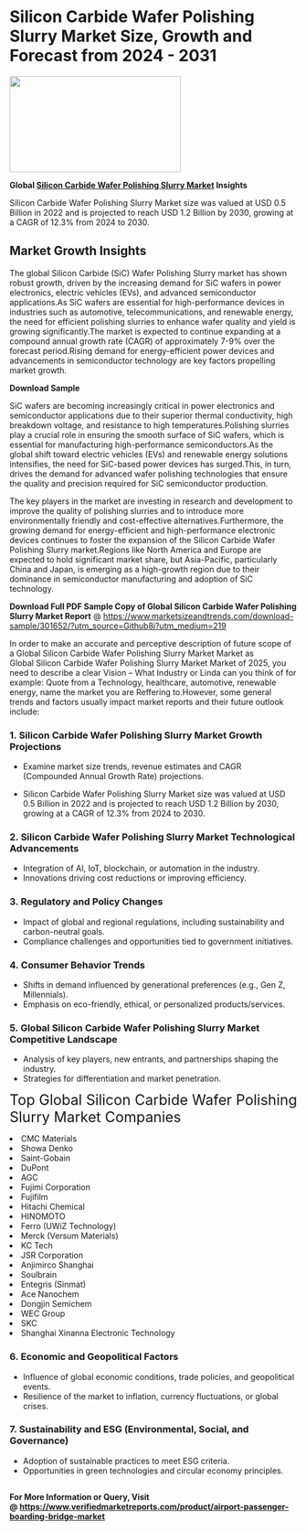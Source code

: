 <H1>Silicon Carbide Wafer Polishing Slurry Market Size, Growth and Forecast from 2024 - 2031</H1><img class="aligncenter size-medium wp-image-584254" src="https://thirdeyenews.in/wp-content/uploads/2024/09/Global-Market-Research-300x168.jpeg" alt="" width="300" height="168" /><p><strong>Global&nbsp;<a href="https://www.marketsizeandtrends.com/download-sample/301652/?utm_source=Github8j?utm_medium=219">Silicon Carbide Wafer Polishing Slurry Market</a> Insights</strong></p><p>Silicon Carbide Wafer Polishing Slurry Market size was valued at USD 0.5 Billion in 2022 and is projected to reach USD 1.2 Billion by 2030, growing at a CAGR of 12.3% from 2024 to 2030.</p><p><h2>Market Growth Insights</h2> <p>The global Silicon Carbide (SiC) Wafer Polishing Slurry market has shown robust growth, driven by the increasing demand for SiC wafers in power electronics, electric vehicles (EVs), and advanced semiconductor applications.As SiC wafers are essential for high-performance devices in industries such as automotive, telecommunications, and renewable energy, the need for efficient polishing slurries to enhance wafer quality and yield is growing significantly.The market is expected to continue expanding at a compound annual growth rate (CAGR) of approximately 7-9% over the forecast period.Rising demand for energy-efficient power devices and advancements in semiconductor technology are key factors propelling market growth.</p> <p><strong>Download Sample</strong></p> <p>SiC wafers are becoming increasingly critical in power electronics and semiconductor applications due to their superior thermal conductivity, high breakdown voltage, and resistance to high temperatures.Polishing slurries play a crucial role in ensuring the smooth surface of SiC wafers, which is essential for manufacturing high-performance semiconductors.As the global shift toward electric vehicles (EVs) and renewable energy solutions intensifies, the need for SiC-based power devices has surged.This, in turn, drives the demand for advanced wafer polishing technologies that ensure the quality and precision required for SiC semiconductor production.</p> <p>The key players in the market are investing in research and development to improve the quality of polishing slurries and to introduce more environmentally friendly and cost-effective alternatives.Furthermore, the growing demand for energy-efficient and high-performance electronic devices continues to foster the expansion of the Silicon Carbide Wafer Polishing Slurry market.Regions like North America and Europe are expected to hold significant market share, but Asia-Pacific, particularly China and Japan, is emerging as a high-growth region due to their dominance in semiconductor manufacturing and adoption of SiC technology.</p> <p><span class=""><strong>Download Full PDF Sample Copy of Global Silicon Carbide Wafer Polishing Slurry Market Report</strong> @ <a href="https://www.marketsizeandtrends.com/download-sample/301652/?utm_source=Github8j?utm_medium=219" target="_blank">https://www.marketsizeandtrends.com/download-sample/301652/?utm_source=Github8j?utm_medium=219</a></span></p><p>In order to make an accurate and perceptive description of future scope of a Global&nbsp;Silicon Carbide Wafer Polishing Slurry Market Market as Global&nbsp;Silicon Carbide Wafer Polishing Slurry Market Market of 2025, you need to describe a clear Vision &ndash; What Industry or Linda can you think of for example: Quote from a Technology, healthcare, automotive, renewable energy, name the market you are Reffering to.However, some general trends and factors usually impact market reports and their future outlook include:</p><h3>1.&nbsp;<strong>Silicon Carbide Wafer Polishing Slurry Market Growth Projections</strong></h3><ul><li>Examine market size trends, revenue estimates and CAGR (Compounded Annual Growth Rate) projections.</li><li><p>Silicon Carbide Wafer Polishing Slurry Market size was valued at USD 0.5 Billion in 2022 and is projected to reach USD 1.2 Billion by 2030, growing at a CAGR of 12.3% from 2024 to 2030.</p></li></ul><h3>2.&nbsp;<strong>Silicon Carbide Wafer Polishing Slurry Market Technological Advancements</strong></h3><ul><li>Integration of AI, IoT, blockchain, or automation in the industry.</li><li>Innovations driving cost reductions or improving efficiency.</li></ul><h3>3.&nbsp;<strong>Regulatory and Policy Changes</strong></h3><ul><li>Impact of global and regional regulations, including sustainability and carbon-neutral goals.</li><li>Compliance challenges and opportunities tied to government initiatives.</li></ul><h3>4.&nbsp;<strong>Consumer Behavior Trends</strong></h3><ul><li>Shifts in demand influenced by generational preferences (e.g., Gen Z, Millennials).</li><li>Emphasis on eco-friendly, ethical, or personalized products/services.</li></ul><h3>5.&nbsp;<strong>Global Silicon Carbide Wafer Polishing Slurry Market Competitive Landscape</strong></h3><ul><li>Analysis of key players, new entrants, and partnerships shaping the industry.</li><li>Strategies for differentiation and market penetration.</li></ul><p data-pm-slice="1 1 []"><span style="color: inherit; font-family: inherit; font-size: 25px;">Top Global Silicon Carbide Wafer Polishing Slurry Market Companies</span></p><div class="" data-test-id=""><p><li>CMC Materials</li><li> Showa Denko</li><li> Saint-Gobain</li><li> DuPont</li><li> AGC</li><li> Fujimi Corporation</li><li> Fujifilm</li><li> Hitachi Chemical</li><li> HINOMOTO</li><li> Ferro (UWiZ Technology)</li><li> Merck (Versum Materials)</li><li> KC Tech</li><li> JSR Corporation</li><li> Anjimirco Shanghai</li><li> Soulbrain</li><li> Entegris (Sinmat)</li><li> Ace Nanochem</li><li> Dongjin Semichem</li><li> WEC Group</li><li> SKC</li><li> Shanghai Xinanna Electronic Technology</li></p></div><h3>6.&nbsp;<strong>Economic and Geopolitical Factors</strong></h3><ul><li>Influence of global economic conditions, trade policies, and geopolitical events.</li><li>Resilience of the market to inflation, currency fluctuations, or global crises.</li></ul><h3>7.&nbsp;<strong>Sustainability and ESG (Environmental, Social, and Governance)</strong></h3><ul><li>Adoption of sustainable practices to meet ESG criteria.</li><li>Opportunities in green technologies and circular economy principles.</li></ul><h2><strong style="font-size: 14px;">For More Information or Query, Visit @&nbsp;</strong><a style="background-color: #ffffff; font-size: 14px;" href="https://www.marketsizeandtrends.com/report/silicon-carbide-wafer-polishing-slurry-market/" target="_blank">https://www.verifiedmarketreports.com/product/airport-passenger-boarding-bridge-market</a></h2>